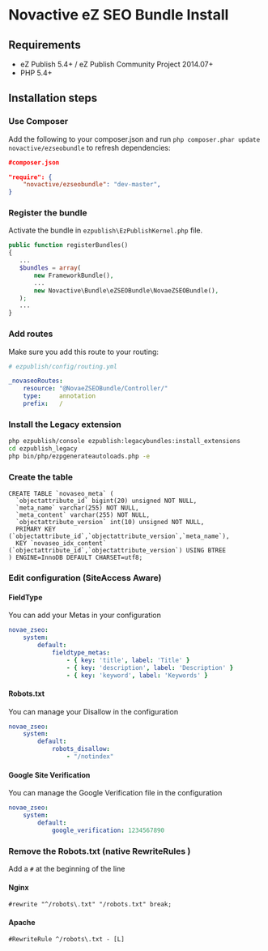 # Novactive eZ SEO Bundle Install


## Requirements

* eZ Publish 5.4+ / eZ Publish Community Project 2014.07+
* PHP 5.4+

## Installation steps

### Use Composer

Add the following to your composer.json and run `php composer.phar update novactive/ezseobundle` to refresh dependencies:

```json
#composer.json

"require": {
    "novactive/ezseobundle": "dev-master",
}
```

### Register the bundle

Activate the bundle in `ezpublish\EzPublishKernel.php` file.

```php
public function registerBundles()
{
   ...
   $bundles = array(
       new FrameworkBundle(),
       ...
       new Novactive\Bundle\eZSEOBundle\NovaeZSEOBundle(),
   );
   ...
}
```

### Add routes

Make sure you add this route to your routing:

```yml
# ezpublish/config/routing.yml

_novaseoRoutes:
    resource: "@NovaeZSEOBundle/Controller/"
    type:     annotation
    prefix:   /
```

### Install the Legacy extension

```bash
php ezpublish/console ezpublish:legacybundles:install_extensions
cd ezpublish_legacy
php bin/php/ezpgenerateautoloads.php -e
```

### Create the table

```mysql
CREATE TABLE `novaseo_meta` (
  `objectattribute_id` bigint(20) unsigned NOT NULL,
  `meta_name` varchar(255) NOT NULL,
  `meta_content` varchar(255) NOT NULL,
  `objectattribute_version` int(10) unsigned NOT NULL,
  PRIMARY KEY (`objectattribute_id`,`objectattribute_version`,`meta_name`),
  KEY `novaseo_idx_content` (`objectattribute_id`,`objectattribute_version`) USING BTREE
) ENGINE=InnoDB DEFAULT CHARSET=utf8;
```

### Edit configuration (SiteAccess Aware)


#### FieldType 

You can add your Metas in your configuration

```yml
novae_zseo:
    system:
        default:
            fieldtype_metas:
                - { key: 'title', label: 'Title' }
                - { key: 'description', label: 'Description' }
                - { key: 'keyword', label: 'Keywords' }

```

#### Robots.txt

You can manage your Disallow in the configuration

```yml
novae_zseo:
    system:
        default:
            robots_disallow:
                - "/notindex"

```

#### Google Site Verification

You can manage the Google Verification file in the configuration

```yml
novae_zseo:
    system:
        default:
            google_verification: 1234567890
```


### Remove the Robots.txt (native RewriteRules )

Add a `#` at the beginning of the line
#### Nginx

```
#rewrite "^/robots\.txt" "/robots.txt" break;
```

#### Apache

```
#RewriteRule ^/robots\.txt - [L]
```